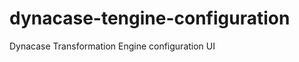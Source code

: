 dynacase-tengine-configuration
==============================

Dynacase Transformation Engine configuration UI
